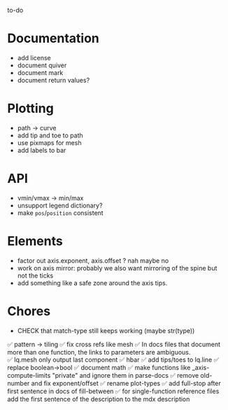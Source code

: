 to-do

# Documentation
- add license
- document quiver
- document mark
- document return values?


# Plotting
- path -> curve
- add tip and toe to path
- use pixmaps for mesh
- add labels to bar

# API
- vmin/vmax -> min/max
- unsupport legend dictionary?
- make `pos`/`position` consistent

# Elements
- factor out axis.exponent, axis.offset ? nah maybe no 
- work on axis mirror: probably we also want mirroring of the spine but not the ticks
- add something like a safe zone around the axis tips. 

# Chores
- CHECK that match-type still keeps working (maybe str(type))



✅ pattern -> tiling
✅ fix cross refs like mesh
✅ In docs files that document more than one function, the links to parameters are ambiguous.  
✅ lq.mesh only output last component
✅ hbar
✅ add tips/toes to lq.line
✅ replace boolean->bool
✅ document math 
✅ make functions like _axis-compute-limits "private" and ignore them in parse-docs 
✅ remove old-number and fix exponent/offset 
✅ rename plot-types 
✅ add full-stop after first sentence in docs of fill-between 
✅ for single-function reference files add the first sentence of the description to the mdx description 